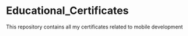 # Educational_Certificates
This repository contains all my certificates related to mobile development
